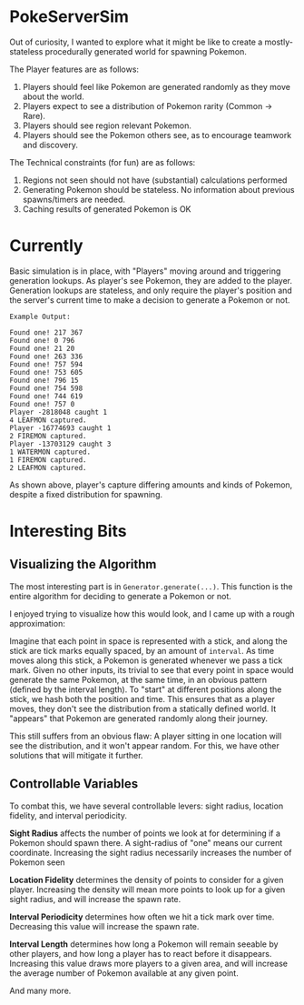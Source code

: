 PokeServerSim
=============

Out of curiosity, I wanted to explore what it might be like to create a mostly-stateless
procedurally generated world for spawning Pokemon.

The Player features are as follows:

1. Players should feel like Pokemon are generated randomly as they move about the world.
2. Players expect to see a distribution of Pokemon rarity (Common -> Rare).
3. Players should see region relevant Pokemon.
4. Players should see the Pokemon others see, as to encourage teamwork and discovery.

The Technical constraints (for fun) are as follows:

1. Regions not seen should not have (substantial) calculations performed
2. Generating Pokemon should be stateless. No information about previous spawns/timers are needed.
3. Caching results of generated Pokemon is OK

Currently
=========

Basic simulation is in place, with "Players" moving around and triggering generation lookups. As player's see
Pokemon, they are added to the player. Generation lookups are stateless, and only require the player's position
and the server's current time to make a decision to generate a Pokemon or not.

    Example Output:

    Found one! 217 367
    Found one! 0 796
    Found one! 21 20
    Found one! 263 336
    Found one! 757 594
    Found one! 753 605
    Found one! 796 15
    Found one! 754 598
    Found one! 744 619
    Found one! 757 0
    Player -2818048 caught 1
    4 LEAFMON captured.
    Player -16774693 caught 1
    2 FIREMON captured.
    Player -13703129 caught 3
    1 WATERMON captured.
    1 FIREMON captured.
    2 LEAFMON captured.

As shown above, player's capture differing amounts and kinds of Pokemon, despite a fixed distribution for spawning.

Interesting Bits
================

Visualizing the Algorithm
--------------------------
The most interesting part is in `Generator.generate(...)`. This function is the entire algorithm for deciding to
generate a Pokemon or not.

I enjoyed trying to visualize how this would look, and I came up with a rough approximation:

Imagine that each point in space is represented with a stick, and along the stick are tick marks equally spaced, by an
amount of `interval`. As time moves along this stick, a Pokemon is generated whenever we pass a tick mark. Given no other
inputs, its trivial to see that every point in space would generate the same Pokemon, at the same time, in an obvious
pattern (defined by the interval length). To "start" at different positions along the stick, we hash both the position
and time. This ensures that as a player moves, they don't see the distribution from a statically defined world. It
"appears" that Pokemon are generated randomly along their journey.

This still suffers from an obvious flaw: A player sitting in one location will see the distribution, and it won't appear
random. For this, we have other solutions that will mitigate it further.

Controllable Variables
----------------------
To combat this, we have several controllable levers: sight radius, location fidelity, and interval periodicity.

**Sight Radius** affects the number of points we look at for determining if a Pokemon should spawn there. A sight-radius
of "one" means our current coordinate. Increasing the sight radius necessarily increases the number of Pokemon seen

**Location Fidelity** determines the density of points to consider for a given player. Increasing the density will mean
more points to look up for a given sight radius, and will increase the spawn rate.

**Interval Periodicity** determines how often we hit a tick mark over time. Decreasing this value will increase the spawn
rate.

**Interval Length** determines how long a Pokemon will remain seeable by other players, and how long a player has to react
before it disappears. Increasing this value draws more players to a given area, and will increase the average number of
Pokemon available at any given point.

And many more.